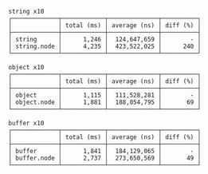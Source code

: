
    string x10
    ┌─────────────┬────────────┬──────────────┬──────────┐
    │             │ total (ms) │ average (ns) │ diff (%) │
    ├─────────────┼────────────┼──────────────┼──────────┤
    │ string      │      1,246 │  124,647,659 │        - │
    │ string.node │      4,235 │  423,522,025 │      240 │
    └─────────────┴────────────┴──────────────┴──────────┘
    
    object x10
    ┌─────────────┬────────────┬──────────────┬──────────┐
    │             │ total (ms) │ average (ns) │ diff (%) │
    ├─────────────┼────────────┼──────────────┼──────────┤
    │ object      │      1,115 │  111,528,281 │        - │
    │ object.node │      1,881 │  188,054,795 │       69 │
    └─────────────┴────────────┴──────────────┴──────────┘
    
    buffer x10
    ┌─────────────┬────────────┬──────────────┬──────────┐
    │             │ total (ms) │ average (ns) │ diff (%) │
    ├─────────────┼────────────┼──────────────┼──────────┤
    │ buffer      │      1,841 │  184,129,065 │        - │
    │ buffer.node │      2,737 │  273,650,569 │       49 │
    └─────────────┴────────────┴──────────────┴──────────┘